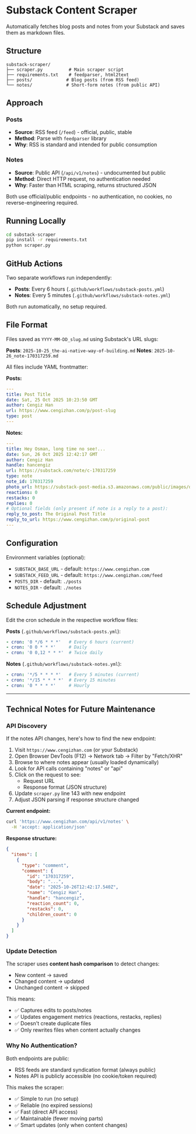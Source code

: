 # Substack Content Scraper

Automatically fetches blog posts and notes from your Substack and saves them as markdown files.

## Structure

```text
substack-scraper/
├── scraper.py          # Main scraper script
├── requirements.txt    # feedparser, html2text
├── posts/             # Blog posts (from RSS feed)
└── notes/             # Short-form notes (from public API)
```

## Approach

### Posts

- **Source**: RSS feed (`/feed`) - official, public, stable
- **Method**: Parse with `feedparser` library
- **Why**: RSS is standard and intended for public consumption

### Notes

- **Source**: Public API (`/api/v1/notes`) - undocumented but public
- **Method**: Direct HTTP request, no authentication needed
- **Why**: Faster than HTML scraping, returns structured JSON

Both use official/public endpoints - no authentication, no cookies, no reverse-engineering required.

## Running Locally

```bash
cd substack-scraper
pip install -r requirements.txt
python scraper.py
```

## GitHub Actions

Two separate workflows run independently:

- **Posts**: Every 6 hours (`.github/workflows/substack-posts.yml`)
- **Notes**: Every 5 minutes (`.github/workflows/substack-notes.yml`)

Both run automatically, no setup required.

## File Format

Files saved as `YYYY-MM-DD_slug.md` using Substack's URL slugs:

**Posts**: `2025-10-25_the-ai-native-way-of-building.md`
**Notes**: `2025-10-26_note-170317259.md`

All files include YAML frontmatter:

**Posts:**

```yaml
---
title: Post Title
date: Sat, 25 Oct 2025 10:23:50 GMT
author: Cengiz Han
url: https://www.cengizhan.com/p/post-slug
type: post
---
```

**Notes:**

```yaml
---
title: Hey Osman, long time no see!...
date: Sun, 26 Oct 2025 12:42:17 GMT
author: Cengiz Han
handle: hancengiz
url: https://substack.com/note/c-170317259
type: note
note_id: 170317259
photo_url: https://substack-post-media.s3.amazonaws.com/public/images/dd3c9352-78f7-4a7e-ab29-7efd239dd41c_400x400.jpeg
reactions: 0
restacks: 0
replies: 0
# Optional fields (only present if note is a reply to a post):
reply_to_post: The Original Post Title
reply_to_url: https://www.cengizhan.com/p/original-post
---
```

## Configuration

Environment variables (optional):

- `SUBSTACK_BASE_URL` - default: `https://www.cengizhan.com`
- `SUBSTACK_FEED_URL` - default: `https://www.cengizhan.com/feed`
- `POSTS_DIR` - default: `./posts`
- `NOTES_DIR` - default: `./notes`

## Schedule Adjustment

Edit the cron schedule in the respective workflow files:

**Posts** (`.github/workflows/substack-posts.yml`):

```yaml
- cron: '0 */6 * * *'   # Every 6 hours (current)
- cron: '0 0 * * *'     # Daily
- cron: '0 0,12 * * *'  # Twice daily
```

**Notes** (`.github/workflows/substack-notes.yml`):

```yaml
- cron: '*/5 * * * *'   # Every 5 minutes (current)
- cron: '*/15 * * * *'  # Every 15 minutes
- cron: '0 * * * *'     # Hourly
```

---

## Technical Notes for Future Maintenance

### API Discovery

If the notes API changes, here's how to find the new endpoint:

1. Visit `https://www.cengizhan.com` (or your Substack)
2. Open Browser DevTools (F12) → Network tab → Filter by "Fetch/XHR"
3. Browse to where notes appear (usually loaded dynamically)
4. Look for API calls containing "notes" or "api"
5. Click on the request to see:
   - Request URL
   - Response format (JSON structure)
6. Update `scraper.py` line 143 with new endpoint
7. Adjust JSON parsing if response structure changed

**Current endpoint:**

```bash
curl 'https://www.cengizhan.com/api/v1/notes' \
  -H 'accept: application/json'
```

**Response structure:**

```json
{
  "items": [
    {
      "type": "comment",
      "comment": {
        "id": "170317259",
        "body": "...",
        "date": "2025-10-26T12:42:17.540Z",
        "name": "Cengiz Han",
        "handle": "hancengiz",
        "reaction_count": 0,
        "restacks": 0,
        "children_count": 0
      }
    }
  ]
}
```

### Update Detection

The scraper uses **content hash comparison** to detect changes:
- New content → saved
- Changed content → updated
- Unchanged content → skipped

This means:
- ✅ Captures edits to posts/notes
- ✅ Updates engagement metrics (reactions, restacks, replies)
- ✅ Doesn't create duplicate files
- ✅ Only rewrites files when content actually changes

### Why No Authentication?

Both endpoints are public:
- RSS feeds are standard syndication format (always public)
- Notes API is publicly accessible (no cookie/token required)

This makes the scraper:
- ✅ Simple to run (no setup)
- ✅ Reliable (no expired sessions)
- ✅ Fast (direct API access)
- ✅ Maintainable (fewer moving parts)
- ✅ Smart updates (only when content changes)
